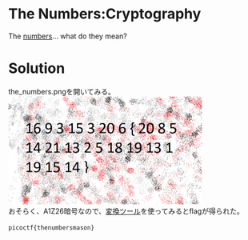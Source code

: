 # The Numbers:Cryptography

The [numbers](the_numbers.png)... what do they mean?

# Solution

the_numbers.pngを開いてみる。\
<img width="387" alt="the_numbers" src="the_numbers.png">\
おそらく、A1Z26暗号なので、[変換ツール](https://planetcalc.com/4884/)を使ってみるとflagが得られた。

`picoctf{thenumbersmason}`
